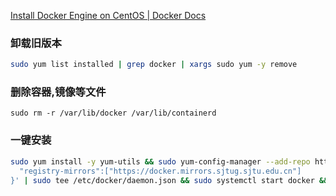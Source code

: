 [Install Docker Engine on CentOS | Docker Docs](https://docs.docker.com/engine/install/centos/)

### 卸载旧版本

```sh
sudo yum list installed | grep docker | xargs sudo yum -y remove
```


### 删除容器,镜像等文件

```shell
sudo rm -r /var/lib/docker /var/lib/containerd
```

### 一键安装

```sh
sudo yum install -y yum-utils && sudo yum-config-manager --add-repo https://download.docker.com/linux/centos/docker-ce.repo  &&  echo '{
  "registry-mirrors":["https://docker.mirrors.sjtug.sjtu.edu.cn"]
}' | sudo tee /etc/docker/daemon.json && sudo systemctl start docker && sudo systemctl enable docker
```